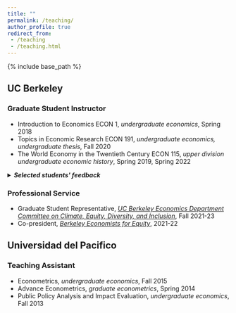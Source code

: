 ```yaml
---
title: ""
permalink: /teaching/
author_profile: true
redirect_from:
 - /teaching
 - /teaching.html
---
```

  {% include base_path %}
## UC Berkeley
### Graduate Student Instructor
* Introduction to Economics ECON 1, _undergraduate economics_, Spring 2018
* Topics in Economic Research ECON 191, _undergraduate economics, undergraduate thesis_, Fall 2020
* The World Economy in the Twentieth Century ECON 115, _upper division undergraduate economic history_, Spring 2019, Spring 2022

<details>
<summary> <em><strong>Selected students' feedback</strong></em></summary>

<blockquote>
"Joan's material was super organized and clear. She explained things well and simply. She was very accommodating and made the section worth coming to. She wanted students to do well."

"Very prepared and has lots of knowledge about the material! Going to the section was always very helpful for my learning and helped me to understand the material better."

"Joan prepares useful materials that review key points, presents questions for independent study, and allows questions. Joan also has a thorough knowledge of the subject."

"She is very knowledgeable in the subject, and her teaching was very clear. Her slides are always neat and informative."
</blockquote>
</details>

### Professional Service
* Graduate Student Representative, [_UC Berkeley Economics Department Committee on Climate, Equity, Diversity, and Inclusion_](https://www.econ.berkeley.edu/content/climate-equity-diversity-and-inclusion), Fall 2021-23
* Co-president, [_Berkeley Economists for Equity_](https://berkeleyeconomistsforequity.weebly.com), 2021-22

## Universidad del Pacifico
### Teaching Assistant
* Econometrics, _undergraduate economics_, Fall 2015
* Advance Econometrics, _graduate econometrics_, Spring 2014
* Public Policy Analysis and Impact Evaluation, _undergraduate economics_, Fall 2013
